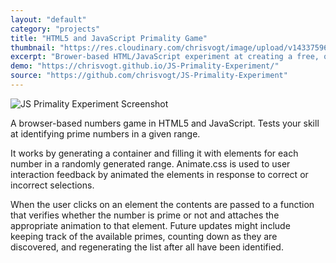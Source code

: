 ```yaml
---
layout: "default"
category: "projects"
title: "HTML5 and JavaScript Primality Game"
thumbnail: "https://res.cloudinary.com/chrisvogt/image/upload/v1433759656/chrisvogt-me/thumb/primality.png"
excerpt: "Brower-based HTML/JavaScript experiment at creating a free, online mathematics game. Tests skills at identifying prime numbers."
demo: "https://chrisvogt.github.io/JS-Primality-Experiment/"
source: "https://github.com/chrisvogt/JS-Primality-Experiment"
---
```


<div class="col-xs-12 col-md-4 pull-right">
  <img src="https://cdn.rawgit.com/chrisvogt/JS-Primality-Experiment/develop/screenshot.gif" class="img img-responsive" alt="JS Primality Experiment Screenshot">
</div>

A browser-based numbers game in HTML5 and JavaScript. Tests your skill at identifying prime numbers in a given range.

It works by generating a container and filling it with elements for each number in a randomly generated range. Animate.css <a href="https://daneden.github.io/animate.css/" title="Animate.css on GitHub" target="_blank"><i class="pw-icon-link-ext"></i></a> is used to user interaction feedback by animated the elements in response to correct or incorrect selections.

When the user clicks on an element the contents are passed to a function that verifies whether the number is prime or not and attaches the appropriate animation to that element. Future updates might include keeping track of the available primes, counting down as they are discovered, and regenerating the list after all have been identified.
